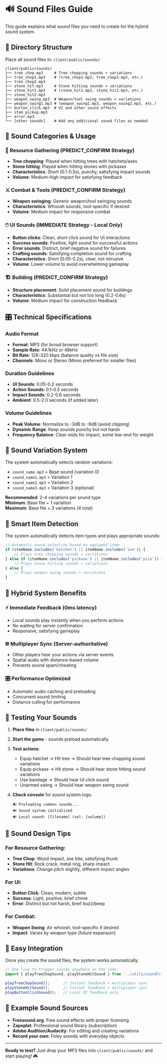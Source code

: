 # 🔊 Sound Files Guide

This guide explains what sound files you need to create for the hybrid sound system.

## 📁 Directory Structure

Place all sound files in: `client/public/sounds/`

```
client/public/sounds/
├── tree_chop.mp3     # Tree chopping sounds + variations
├── tree_chop1.mp3    # (tree_chop1.mp3, tree_chop2.mp3, etc.)
├── tree_chop2.mp3    
├── stone_hit.mp3     # Stone hitting sounds + variations
├── stone_hit1.mp3    # (stone_hit1.mp3, stone_hit2.mp3, etc.)
├── stone_hit2.mp3    
├── weapon_swing.mp3  # Weapon/tool swing sounds + variations
├── weapon_swing1.mp3 # (weapon_swing1.mp3, weapon_swing2.mp3, etc.)
├── button_click.mp3  # UI and other sound effects
├── item_pickup.mp3   
├── error.mp3         
└── [other sounds]    # Add any additional sound files as needed
```

## 🎵 Sound Categories & Usage

### 🌳 **Resource Gathering** (PREDICT_CONFIRM Strategy)
- **Tree chopping**: Played when hitting trees with hatchets/axes
- **Stone hitting**: Played when hitting stones with pickaxes
- **Characteristics**: Short (0.1-0.5s), punchy, satisfying impact sounds
- **Volume**: Medium-high impact for satisfying feedback

### ⚔️ **Combat & Tools** (PREDICT_CONFIRM Strategy)  
- **Weapon swinging**: Generic weapon/tool swinging sounds
- **Characteristics**: Whoosh sounds, tool-specific if desired
- **Volume**: Medium impact for responsive combat

### 🖱️ **UI Sounds** (IMMEDIATE Strategy - Local Only)
- **Button clicks**: Clean, short click sound for UI interactions
- **Success sounds**: Positive, light sound for successful actions
- **Error sounds**: Distinct, brief negative sound for failures
- **Crafting sounds**: Satisfying completion sound for crafting
- **Characteristics**: Short (0.05-0.2s), clear, not intrusive
- **Volume**: Lower volume to avoid overwhelming gameplay

### 🏗️ **Building** (PREDICT_CONFIRM Strategy)
- **Structure placement**: Solid placement sound for buildings
- **Characteristics**: Substantial but not too long (0.2-0.6s)
- **Volume**: Medium impact for construction feedback

## 🎛️ Technical Specifications

### Audio Format
- **Format**: MP3 (for broad browser support)
- **Sample Rate**: 44.1kHz or 48kHz
- **Bit Rate**: 128-320 kbps (balance quality vs file size)
- **Channels**: Mono or Stereo (Mono preferred for smaller files)

### Duration Guidelines
- **UI Sounds**: 0.05-0.2 seconds
- **Action Sounds**: 0.1-0.5 seconds  
- **Impact Sounds**: 0.2-0.6 seconds
- **Ambient**: 0.5-2.0 seconds (if added later)

### Volume Guidelines
- **Peak Volume**: Normalize to -3dB to -6dB (avoid clipping)
- **Dynamic Range**: Keep sounds punchy but not harsh
- **Frequency Balance**: Clear mids for impact, some low-end for weight

## 🔧 Sound Variation System

The system automatically selects random variations:
- `sound_name.mp3` = Base sound (variation 0)
- `sound_name1.mp3` = Variation 1  
- `sound_name2.mp3` = Variation 2
- `sound_name3.mp3` = Variation 3 (optional)

**Recommended**: 2-4 variations per sound type  
**Minimum**: Base file + 1 variation  
**Maximum**: Base file + 3 variations (4 total)

## 🎯 Smart Item Detection

The system automatically detects item types and plays appropriate sounds:

```typescript
// Automatic sound selection based on equipped item:
if (itemName.includes('hatchet') || itemName.includes('axe')) {
    // Plays tree chopping sounds + variations
} else if (itemName.includes('pickaxe') || itemName.includes('pick')) {
    // Plays stone hitting sounds + variations  
} else {
    // Plays weapon swing sounds + variations
}
```

## 🚀 Hybrid System Benefits

### ⚡ **Immediate Feedback** (0ms latency)
- Local sounds play instantly when you perform actions
- No waiting for server confirmation
- Responsive, satisfying gameplay

### 🌐 **Multiplayer Sync** (Server-authoritative)  
- Other players hear your actions via server events
- Spatial audio with distance-based volume
- Prevents sound spam/cheating

### 🎛️ **Performance Optimized**
- Automatic audio caching and preloading
- Concurrent sound limiting
- Distance culling for performance

## 🧪 Testing Your Sounds

1. **Place files** in `client/public/sounds/`
2. **Start the game** - sounds preload automatically
3. **Test actions**:
   - Equip hatchet → Hit tree → Should hear tree chopping sound variations
   - Equip pickaxe → Hit stone → Should hear stone hitting sound variations  
   - Use bandage → Should hear UI click sound
   - Unarmed swing → Should hear weapon swing sound

4. **Check console** for sound system logs:
   ```
   🔊 Preloading common sounds...
   🔊 Sound system initialized  
   🔊 Local sound: [filename] (vol: [volume])
   ```

## 🎨 Sound Design Tips

### For Resource Gathering:
- **Tree Chop**: Wood impact, axe bite, satisfying thunk
- **Stone Hit**: Rock crack, metal ring, sharp impact
- **Variations**: Change pitch slightly, different impact angles

### For UI:
- **Button Click**: Clean, modern, subtle
- **Success**: Light, positive, brief chime  
- **Error**: Distinct but not harsh, brief buzz/beep

### For Combat:
- **Weapon Swing**: Air whoosh, tool-specific if desired
- **Impact**: Varies by weapon type (future expansion)

## 🔄 Easy Integration

Once you create the sound files, the system works automatically:

```typescript
// One line to trigger sounds anywhere in the code:
import { playTreeChopSound, playStoneHitSound } from '../utils/soundTriggers';

playTreeChopSound();      // Instant feedback + multiplayer sync
playStoneHitSound();      // Instant feedback + multiplayer sync  
playButtonClickSound();   // Local UI feedback only
```

## 🎵 Example Sound Sources

- **Freesound.org**: Free sound effects with proper licensing
- **Zapsplat**: Professional sound library (subscription)
- **Adobe Audition/Audacity**: For editing and creating variations
- **Record your own**: Foley sounds with everyday objects

---

**Ready to test?** Just drop your MP3 files into `client/public/sounds/` and start playing! 🎮 